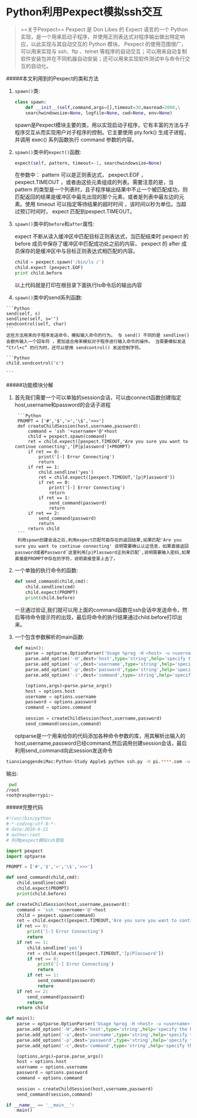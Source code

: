 # Python利用Pexpect模拟ssh交互

> ==关于Pexpect==
> Pexpect 是 Don Libes 的 Expect 语言的一个 Python 实现，是一个用来启动子程序，并使用正则表达式对程序输出做出特定响应，以此实现与其自动交互的 Python 模块。 Pexpect 的使用范围很广，可以用来实现与 ssh、ftp 、telnet 等程序的自动交互；可以用来自动复制软件安装包并在不同机器自动安装；还可以用来实现软件测试中与命令行交互的自动化。

#####本文利用到的Pexpect的类和方法

1. `spawn()`类:

	```Python
	class spawn:
	    def __init__(self,command,args=[],timeout=30,maxread=2000,\
	    searchwindowsize=None, logfile=None, cwd=None, env=None)
	```
	spawn是Pexpect模块主要的类，用以实现启动子程序，它有丰富的方法与子程序交互从而实现用户对子程序的控制。它主要使用 pty.fork() 生成子进程，并调用 exec() 系列函数执行 command 参数的内容。

2. `spawn()`类中的`expect()`函数:

	```Python
	expect(self, pattern, timeout=-1, searchwindowsize=None)
	```
	在参数中： pattern 可以是正则表达式， pexpect.EOF ， pexpect.TIMEOUT ，或者由这些元素组成的列表。需要注意的是，当 pattern 的类型是一个列表时，且子程序输出结果中不止一个被匹配成功，则匹配返回的结果是缓冲区中最先出现的那个元素，或者是列表中最左边的元素。使用 timeout 可以指定等待结果的超时时间 ，该时间以秒为单位。当超过预订时间时， expect 匹配到pexpect.TIMEOUT。

3. `spawn()`类中的`before`和`after`属性:
	
	expect 不断从读入缓冲区中匹配目标正则表达式，当匹配结束时 pexpect 的 before 成员中保存了缓冲区中匹配成功处之前的内容， pexpect 的 after 成员保存的是缓冲区中与目标正则表达式相匹配的内容。
	
	```Python
	child = pexpect.spawn('/bin/ls /') 
	child.expect (pexpect.EOF) 
	print child.before
	```
	以上代码就是打印在根目录下面执行ls命令后的输出内容
4.	 `spawn()`类中的send系列函数:
	
	```Python
	send(self, s) 
	sendline(self, s='') 
	sendcontrol(self, char)
	```
	这些方法用来向子程序发送命令，模拟输入命令的行为。 与 send() 不同的是 sendline() 会额外输入一个回车符 ，更加适合用来模拟对子程序进行输入命令的操作。 当需要模拟发送 “Ctrl+c” 的行为时，还可以使用 sendcontrol() 发送控制字符。
	
	```Python
	child.sendcontrol('c')
	
	```
	
#####功能模块分解

1. 首先我们需要一个可以单独的session会话，可以由connect函数创建指定host,username和password的会话子进程

		```Python
		PROMPT = ['#','$','>','\$','>>>']
		def createChildSession(host,username,password):
		    command = 'ssh '+username+'@'+host
		    child = pexpect.spawn(command)
		    ret = child.expect([pexpect.TIMEOUT,'Are you sure you want to continue connecting','[P|p]assword']+PROMPT)
		    if ret == 0:
		        print('[-] Error Connecting')
		        return
		    if ret == 1:
		        child.sendline('yes')
		        ret = child.expect([pexpect.TIMEOUT,'[p|P]assword'])
		        if ret == 0:
		            print('[-] Error Connecting')
		            return
		        if ret == 1:
		            send_command(password)
		            return
		    if ret == 2:
		        send_command(password)
		        return
		    return child
		```
		利用spawn创建会话之后,利用expect匹配可能存在的返回结果,如果匹配'Are you sure you want to continue connecting' 说明需要确认认证信息，如果直接返回password或者Password`这里利用[p|P]assword正则来匹配`,说明需要输入密码,如果直接是PROMPT中存在的字符，说明直接登录上去了。
	
	
2. 一个单独的执行命令的函数:
	
	```Python
	def send_command(child,cmd):
	    child.sendline(cmd)
	    child.expect(PROMPT)
	    print(child.before)
	```
	一旦通过验证,我们就可以用上面的command函数在ssh会话中发送命令，然后等待命令提示符的出现，最后将命令的执行结果通过child.before打印出来。

3. 一个包含参数解析的main函数:

	```Python
	def main():
	    parse = optparse.OptionParser('Usage %prog -H <host> -u <username> -p <password> -c <command>')
	    parse.add_option('-H',dest='host',type='string',help='specify the host')
	    parse.add_option('-u',dest='username',type='string',help='specify the username')
	    parse.add_option('-p',dest='password',type='string',help='specify the password')    
	    parse.add_option('-c',dest='command',type='string',help='specify the command')
	
	    (options,args)=parse.parse_args()
	    host = options.host
	    username = options.username
	    password = options.password
	    command = options.command
	    
	    session = createChildSession(host,username,password)
	    send_command(session,command)
	```
	optparse是一个用来给你的代码添加各种命令参数的库，用其解析出输入的host,username,password已经command,然后调用创建session会话，最后利用send_command向此session发送命令

```Bash Shell
tianxianggendeiMac:Python-Study Apple$ python ssh.py -H pi.****.com -u root -p ***** -c pwd
```
输出:

```Bash Shell
 pwd
/root
root@raspberrypi:~
```
	
#####完整代码

```Python
#!/usr/bin/python
#-*-coding:utf-8-*-
# date:2016-6-21
# author:root
# 利用pexpect模拟ssh登陆

import pexpect
import optparse

PROMPT = ['#','$','>','\$','>>>']

def send_command(child,cmd):
    child.sendline(cmd)
    child.expect(PROMPT)
    print(child.before)

def createChildSession(host,username,password):
    command = 'ssh '+username+'@'+host
    child = pexpect.spawn(command)
    ret = child.expect([pexpect.TIMEOUT,'Are you sure you want to continue connecting','[P|p]assword']+PROMPT)
    if ret == 0:
        print('[-] Error Connecting')
        return
    if ret == 1:
        child.sendline('yes')
        ret = child.expect([pexpect.TIMEOUT,'[p|P]assword'])
        if ret == 0:
            print('[-] Error Connecting')
            return
        if ret == 1:
            send_command(password)
            return
    if ret == 2:
        send_command(password)
        return
    return child

def main():
    parse = optparse.OptionParser('Usage %prog -H <host> -u <username> -p <password> -c <command>')
    parse.add_option('-H',dest='host',type='string',help='specify the host')
    parse.add_option('-u',dest='username',type='string',help='specify the username')
    parse.add_option('-p',dest='password',type='string',help='specify the password')    
    parse.add_option('-c',dest='command',type='string',help='specify the command')

    (options,args)=parse.parse_args()
    host = options.host
    username = options.username
    password = options.password
    command = options.command
    
    session = createChildSession(host,username,password)
    send_command(session,command)

if __name__ == '__main__':
    main()
```


